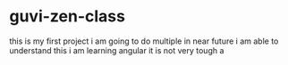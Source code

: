 # guvi-zen-class
this is my first project
i am going to do multiple in near future
i am able to understand this
i am learning angular it is not very tough
a
